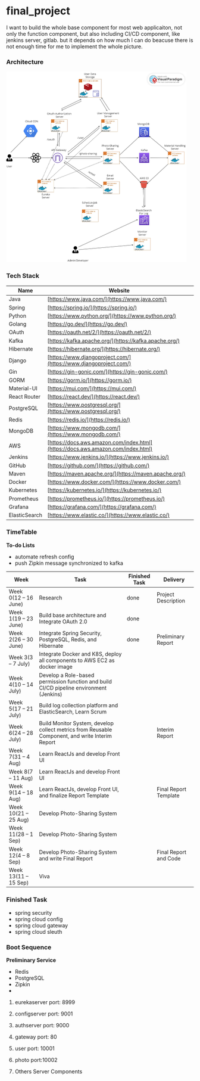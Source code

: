 # final_project
I want to build the whole base component for most web applicaiton, not only the function component, but also including
CI/CD component, like jenkins server, gitlab. but it depends on how much I can do beacuse there is not enough time for
me to implement the whole picture.
### Architecture
<img src="docs/architecture.jpg" alt="Alt Text" style="zoom:50%;" />

### Tech Stack

| Name           | Website                                  |
|----------------|------------------------------------------|
| Java           | [https://www.java.com/](https://www.java.com/)             |
| Spring         | [https://spring.io/](https://spring.io/)                     |
| Python         | [https://www.python.org/](https://www.python.org/)           |
| Golang         | [https://go.dev/](https://go.dev/)                           |
| OAuth          | [https://oauth.net/2/](https://oauth.net/2/)                 |
| Kafka          | [https://kafka.apache.org/](https://kafka.apache.org/)       |
| Hibernate      | [https://hibernate.org/](https://hibernate.org/)             |
| Django         | [https://www.djangoproject.com/](https://www.djangoproject.com/) |
| Gin            | [https://gin-gonic.com/](https://gin-gonic.com/)             |
| GORM           | [https://gorm.io/](https://gorm.io/)                         |
| Material-UI    | [https://mui.com/](https://mui.com/)                         |
| React Router   | [https://react.dev/](https://react.dev/)                     |
| PostgreSQL     | [https://www.postgresql.org/](https://www.postgresql.org/)   |
| Redis          | [https://redis.io/](https://redis.io/)                       |
| MongoDB        | [https://www.mongodb.com/](https://www.mongodb.com/)         |
| AWS            | [https://docs.aws.amazon.com/index.html](https://docs.aws.amazon.com/index.html) |
| Jenkins        | [https://www.jenkins.io/](https://www.jenkins.io/)           |
| GitHub         | [https://github.com/](https://github.com/)                   |
| Maven          | [https://maven.apache.org/](https://maven.apache.org/)       |
| Docker         | [https://www.docker.com/](https://www.docker.com/)           |
| Kubernetes     | [https://kubernetes.io/](https://kubernetes.io/)             |
| Prometheus     | [https://prometheus.io/](https://prometheus.io/)             |
| Grafana        | [https://grafana.com/](https://grafana.com/)                 |
| ElasticSearch  | [https://www.elastic.co/](https://www.elastic.co/)           |

### TimeTable

**To-do Lists**

- automate refresh config
- push Zipkin message synchronized to kafka

| Week         | Task                                                  | Finished Task | Delivery                       |
|--------------|-------------------------------------------------------|--------------------------------|--------------------------------|
| Week 0(12  – 16 June)| Research                                              | done        | Project Description            |
| Week 1(19  – 23 June)| Build base architecture and Integrate OAuth 2.0        | done |                                |
| Week 2(26  – 30 June)| Integrate Spring Security, PostgreSQL, Redis, and Hibernate | done    | Preliminary Report        |
| Week 3(3  – 7 July)| Integrate Docker and K8S, deploy all components to AWS EC2 as docker image |  |                                |
| Week 4(10  – 14 July)| Develop a Role-based permission function and build CI/CD pipeline environment (Jenkins) |  |                                |
| Week 5(17  – 21 July)| Build log collection platform and ElasticSearch, Learn Scrum |                                |                                |
| Week 6(24  – 28 July)| Build Monitor System, develop collect metrics from Reusable Component, and write Interim Report |          | Interim Report         |
| Week 7(31  – 4 Aug)| Learn ReactJs and develop Front UI                     |                                |                                |
| Week 8(7  – 11 Aug)| Learn ReactJs and develop Front UI                     |                                |                                |
| Week 9(14  – 18 Aug)| Learn ReactJs, develop Front UI, and finalize Report Template |    | Final Report Template   |
| Week 10(21  – 25 Aug)| Develop Photo-Sharing System                           |                                |                                |
| Week 11(28  – 1 Sep)| Develop Photo-Sharing System                           |                                |                                |
| Week 12(4  – 8 Sep)| Develop Photo-Sharing System and write Final Report     |           | Final Report and Code          |
| Week 13(11  – 15 Sep)| Viva                                                  |                                |                                |

### Finished Task

- spring security
- spring cloud config
- spring cloud gateway
- spring cloud sleuth

### Boot Sequence

**Preliminary Service**

- Redis
- PostgreSQL
- Zipkin
- 

1. eurekaserver port: 8999

2. configserver port: 9001

3. authserver port: 9000

4. gateway port: 80

5. user port: 10001

6. photo port:10002

7. Others Server Components